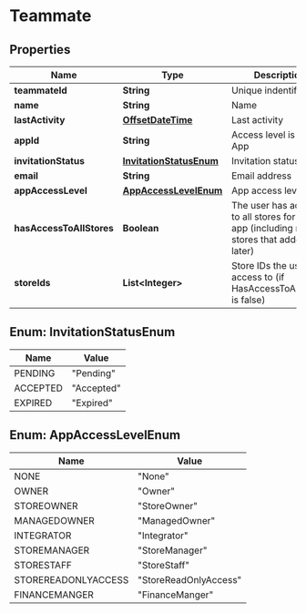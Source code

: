 
# Teammate

## Properties
Name | Type | Description | Notes
------------ | ------------- | ------------- | -------------
**teammateId** | **String** | Unique indentifier |  [optional]
**name** | **String** | Name |  [optional]
**lastActivity** | [**OffsetDateTime**](OffsetDateTime.md) | Last activity |  [optional]
**appId** | **String** | Access level is for this App |  [optional]
**invitationStatus** | [**InvitationStatusEnum**](#InvitationStatusEnum) | Invitation status |  [optional]
**email** | **String** | Email address |  [optional]
**appAccessLevel** | [**AppAccessLevelEnum**](#AppAccessLevelEnum) | App access level |  [optional]
**hasAccessToAllStores** | **Boolean** | The user has access to all stores for the app (including new stores that added later) |  [optional]
**storeIds** | **List&lt;Integer&gt;** | Store IDs the user has access to (if HasAccessToAllStores is false) |  [optional]


<a name="InvitationStatusEnum"></a>
## Enum: InvitationStatusEnum
Name | Value
---- | -----
PENDING | &quot;Pending&quot;
ACCEPTED | &quot;Accepted&quot;
EXPIRED | &quot;Expired&quot;


<a name="AppAccessLevelEnum"></a>
## Enum: AppAccessLevelEnum
Name | Value
---- | -----
NONE | &quot;None&quot;
OWNER | &quot;Owner&quot;
STOREOWNER | &quot;StoreOwner&quot;
MANAGEDOWNER | &quot;ManagedOwner&quot;
INTEGRATOR | &quot;Integrator&quot;
STOREMANAGER | &quot;StoreManager&quot;
STORESTAFF | &quot;StoreStaff&quot;
STOREREADONLYACCESS | &quot;StoreReadOnlyAccess&quot;
FINANCEMANGER | &quot;FinanceManger&quot;



